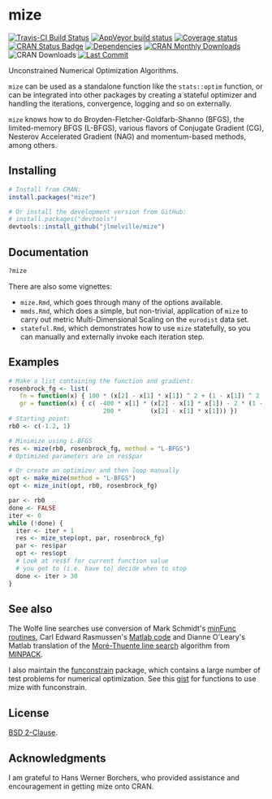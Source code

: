 # mize

[![Travis-CI Build Status](https://travis-ci.org/jlmelville/mize.svg?branch=master)](https://travis-ci.org/jlmelville/mize)
[![AppVeyor build status](https://ci.appveyor.com/api/projects/status/github/jlmelville/mize?branch=master&svg=true)](https://ci.appveyor.com/project/jlmelville/mize)
[![Coverage status](https://codecov.io/gh/jlmelville/mize/branch/master/graph/badge.svg)](https://codecov.io/github/jlmelville/mize?branch=master)
[![CRAN Status Badge](http://www.r-pkg.org/badges/version/mize)](https://cran.r-project.org/package=mize)
[![Dependencies](https://tinyverse.netlify.com/badge/mize)](https://cran.r-project.org/package=mize)
[![CRAN Monthly Downloads](https://cranlogs.r-pkg.org/badges/mize)](https://cran.r-project.org/package=mize)
![CRAN Downloads](http://cranlogs.r-pkg.org/badges/grand-total/mize)
[![Last Commit](https://img.shields.io/github/last-commit/jlmelville/mize)](https://github.com/jlmelville/mize)

Unconstrained Numerical Optimization Algorithms.

`mize` can be used as a standalone function like the `stats::optim` function,
or can be integrated into other packages by creating a stateful optimizer and
handling the iterations, convergence, logging and so on externally.

`mize` knows how to do Broyden-Fletcher-Goldfarb-Shanno (BFGS),
the limited-memory BFGS (L-BFGS), various flavors of Conjugate Gradient (CG),
Nesterov Accelerated Gradient (NAG) and momentum-based methods, among others.

## Installing

```R
# Install from CRAN:
install.packages("mize")

# Or install the development version from GitHub:
# install.packages("devtools")
devtools::install_github("jlmelville/mize")
```

## Documentation

```R
?mize
```

There are also some vignettes:

* `mize.Rmd`, which goes through many of the options available.
* `mmds.Rmd`, which does a simple, but non-trivial, application of `mize` to
carry out metric Multi-Dimensional Scaling on the `eurodist` data set.
* `stateful.Rmd`, which demonstrates how to use `mize` statefully, so you can
manually and externally invoke each iteration step.

## Examples

```R
# Make a list containing the function and gradient:
rosenbrock_fg <- list(
   fn = function(x) { 100 * (x[2] - x[1] * x[1]) ^ 2 + (1 - x[1]) ^ 2  },
   gr = function(x) { c( -400 * x[1] * (x[2] - x[1] * x[1]) - 2 * (1 - x[1]),
                          200 *        (x[2] - x[1] * x[1])) })
# Starting point:
rb0 <- c(-1.2, 1)

# Minimize using L-BFGS
res <- mize(rb0, rosenbrock_fg, method = "L-BFGS")
# Optimized parameters are in res$par

# Or create an optimizer and then loop manually
opt <- make_mize(method = "L-BFGS")
opt <- mize_init(opt, rb0, rosenbrock_fg)

par <- rb0
done <- FALSE
iter <- 0
while (!done) {
  iter <- iter + 1
  res <- mize_step(opt, par, rosenbrock_fg)
  par <- res$par
  opt <- res$opt
  # Look at res$f for current function value
  # you get to (i.e. have to) decide when to stop
  done <- iter > 30
}
```

## See also

The Wolfe line searches use conversion of Mark Schmidt's
[minFunc routines](http://www.cs.ubc.ca/~schmidtm/Software/minFunc.html),
Carl Edward Rasmussen's
[Matlab code](http://learning.eng.cam.ac.uk/carl/code/minimize/) and Dianne
O'Leary's Matlab translation of the
[Moré-Thuente line search](http://www.cs.umd.edu/users/oleary/software/)
algorithm from [MINPACK](http://www.netlib.org/minpack/).

I also maintain the [funconstrain](https://github.com/jlmelville/funconstrain) package, which contains a large number of test
problems for numerical optimization. See this [gist](https://gist.github.com/jlmelville/2cb8905edd0dbc23806d3122a7a05c5d) for functions
to use mize with funconstrain.

## License

[BSD 2-Clause](https://opensource.org/licenses/BSD-2-Clause).

## Acknowledgments

I am grateful to Hans Werner Borchers, who provided assistance and
encouragement in getting mize onto CRAN.
